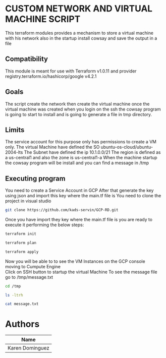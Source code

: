 # CUSTOM NETWORK AND VIRTUAL MACHINE SCRIPT

This terraform modules provides a mechanism to store a virtual machine with his network also in the startup install cowsay and save the output in a file

## Compatibility

This module is meant for use with Terraform v1.0.11 and  provider registry.terraform.io/hashicorp/google v4.2.1


## Goals

The script create the network then create  the virtual machine once the virtual machine was created when you login on the ssh the cowsay program is going to start to install and is going to generate a file in tmp directory.


## Limits

The service account for this purpose only has permissions to create a VM only.
The virtual Machine have defined the SO ubuntu-os-cloud/ubuntu-2004-lts
The Subnet have defined the ip 10.1.0.0/21
The region is defined as a us-central1 and also the zone is us-central1-a
When the machine startup the cowsay program will be install and you can find a message in /tmp


## Executing program

You need to create a Service Account in GCP
After that generate the key using json and import this key where the main.tf file is
You need to clone the project in visual studio
 
```bash
git clone https://github.com/kads-servin/GCP-RD.git
```
Once you have import they key where the main.tf file is you are ready to execute it performing the below steps:  

```bash
terraform init
```
```bash
terraform plan
```
```bash
terraform apply
```

Now you will be able to to see the VM Instances on the GCP console  moving to Cumpute Engine  
Click on SSH button to startup the virtual Machine 
To see the message file go to /tmp/message.txt  

```bash
cd /tmp
```

```bash
ls -ltrh
```

```bash
cat message.txt
```
# Authors
|        Name       |
|-------------------|
|  Karen Dominguez  |

